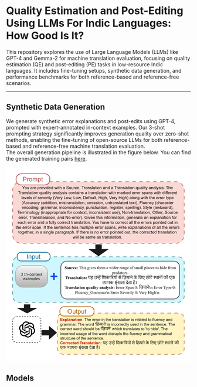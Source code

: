 # Quality Estimation and Post-Editing Using LLMs For Indic Languages: How Good Is It?

This repository explores the use of Large Language Models (LLMs) like GPT-4 and Gemma-2 for machine translation evaluation, focusing on quality estimation (QE) and post-editing (PE) tasks in low-resource Indic languages. It includes fine-tuning setups, synthetic data generation, and performance benchmarks for both reference-based and reference-free scenarios.

---

## Synthetic Data Generation
We generate synthetic error explanations and post-edits using GPT-4, prompted with expert-annotated in-context examples. Our 3-shot prompting strategy significantly improves generation quality over zero-shot methods, enabling the fine-tuning of open-source LLMs for both reference-based and reference-free machine translation evaluation.  
The overall generation pipeline is illustrated in the figure below. You can find the generated training pairs [here](Synthetic%20Data/).

<p align="center">
  <img src="images/gpt.jpg" alt="Pipeline for Synthetic Explanation and Post-Editing Generation" width="600"/>
</p>

## Models
